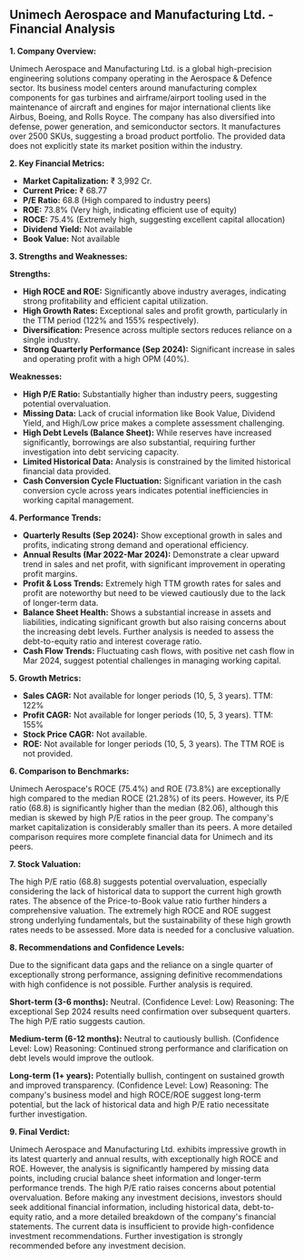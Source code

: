 ## Unimech Aerospace and Manufacturing Ltd. - Financial Analysis

**1. Company Overview:**

Unimech Aerospace and Manufacturing Ltd. is a global high-precision engineering solutions company operating in the Aerospace & Defence sector.  Its business model centers around manufacturing complex components for gas turbines and airframe/airport tooling used in the maintenance of aircraft and engines for major international clients like Airbus, Boeing, and Rolls Royce.  The company has also diversified into defense, power generation, and semiconductor sectors.  It manufactures over 2500 SKUs, suggesting a broad product portfolio.  The provided data does not explicitly state its market position within the industry.

**2. Key Financial Metrics:**

* **Market Capitalization:** ₹ 3,992 Cr.
* **Current Price:** ₹ 68.77
* **P/E Ratio:** 68.8 (High compared to industry peers)
* **ROE:** 73.8% (Very high, indicating efficient use of equity)
* **ROCE:** 75.4% (Extremely high, suggesting excellent capital allocation)
* **Dividend Yield:** Not available
* **Book Value:** Not available

**3. Strengths and Weaknesses:**

**Strengths:**

* **High ROCE and ROE:**  Significantly above industry averages, indicating strong profitability and efficient capital utilization.
* **High Growth Rates:**  Exceptional sales and profit growth, particularly in the TTM period (122% and 155% respectively).
* **Diversification:**  Presence across multiple sectors reduces reliance on a single industry.
* **Strong Quarterly Performance (Sep 2024):**  Significant increase in sales and operating profit with a high OPM (40%).

**Weaknesses:**

* **High P/E Ratio:**  Substantially higher than industry peers, suggesting potential overvaluation.
* **Missing Data:**  Lack of crucial information like Book Value, Dividend Yield, and High/Low price makes a complete assessment challenging.
* **High Debt Levels (Balance Sheet):**  While reserves have increased significantly, borrowings are also substantial, requiring further investigation into debt servicing capacity.
* **Limited Historical Data:**  Analysis is constrained by the limited historical financial data provided.
* **Cash Conversion Cycle Fluctuation:**  Significant variation in the cash conversion cycle across years indicates potential inefficiencies in working capital management.


**4. Performance Trends:**

* **Quarterly Results (Sep 2024):** Show exceptional growth in sales and profits, indicating strong demand and operational efficiency.
* **Annual Results (Mar 2022-Mar 2024):**  Demonstrate a clear upward trend in sales and net profit, with significant improvement in operating profit margins.
* **Profit & Loss Trends:**  Extremely high TTM growth rates for sales and profit are noteworthy but need to be viewed cautiously due to the lack of longer-term data.
* **Balance Sheet Health:**  Shows a substantial increase in assets and liabilities, indicating significant growth but also raising concerns about the increasing debt levels.  Further analysis is needed to assess the debt-to-equity ratio and interest coverage ratio.
* **Cash Flow Trends:**  Fluctuating cash flows, with positive net cash flow in Mar 2024, suggest potential challenges in managing working capital.

**5. Growth Metrics:**

* **Sales CAGR:**  Not available for longer periods (10, 5, 3 years). TTM: 122%
* **Profit CAGR:** Not available for longer periods (10, 5, 3 years). TTM: 155%
* **Stock Price CAGR:** Not available.
* **ROE:**  Not available for longer periods (10, 5, 3 years).  The TTM ROE is not provided.

**6. Comparison to Benchmarks:**

Unimech Aerospace's ROCE (75.4%) and ROE (73.8%) are exceptionally high compared to the median ROCE (21.28%) of its peers. However, its P/E ratio (68.8) is significantly higher than the median (82.06), although this median is skewed by high P/E ratios in the peer group.  The company's market capitalization is considerably smaller than its peers.  A more detailed comparison requires more complete financial data for Unimech and its peers.

**7. Stock Valuation:**

The high P/E ratio (68.8) suggests potential overvaluation, especially considering the lack of historical data to support the current high growth rates.  The absence of the Price-to-Book value ratio further hinders a comprehensive valuation.  The extremely high ROCE and ROE suggest strong underlying fundamentals, but the sustainability of these high growth rates needs to be assessed.  More data is needed for a conclusive valuation.

**8. Recommendations and Confidence Levels:**

Due to the significant data gaps and the reliance on a single quarter of exceptionally strong performance, assigning definitive recommendations with high confidence is not possible.  Further analysis is required.

**Short-term (3-6 months):**  Neutral.  (Confidence Level: Low)  Reasoning:  The exceptional Sep 2024 results need confirmation over subsequent quarters.  The high P/E ratio suggests caution.

**Medium-term (6-12 months):**  Neutral to cautiously bullish. (Confidence Level: Low) Reasoning:  Continued strong performance and clarification on debt levels would improve the outlook.

**Long-term (1+ years):**  Potentially bullish, contingent on sustained growth and improved transparency. (Confidence Level: Low) Reasoning:  The company's business model and high ROCE/ROE suggest long-term potential, but the lack of historical data and high P/E ratio necessitate further investigation.


**9. Final Verdict:**

Unimech Aerospace and Manufacturing Ltd. exhibits impressive growth in its latest quarterly and annual results, with exceptionally high ROCE and ROE. However, the analysis is significantly hampered by missing data points, including crucial balance sheet information and longer-term performance trends.  The high P/E ratio raises concerns about potential overvaluation.  Before making any investment decisions, investors should seek additional financial information, including historical data, debt-to-equity ratio, and a more detailed breakdown of the company's financial statements.  The current data is insufficient to provide high-confidence investment recommendations.  Further investigation is strongly recommended before any investment decision.
